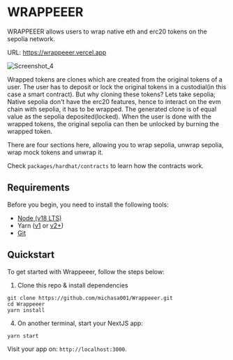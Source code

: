 # WRAPPEEER

WRAPPEEER allows users to wrap native eth and erc20 tokens on the sepolia network.

URL: https://wrappeeer.vercel.app

![Screenshot_4](https://github.com/michasa001/Wrappeeer/assets/134693770/9ade4e25-4a3c-4249-b0e2-d039a2049be9)


Wrapped tokens are clones which are created from the original tokens of a user. The user has to deposit or lock the original tokens in a custodial(in this case a smart contract). But why cloning these tokens? Lets take sepolia; Native sepolia don't have the erc20 features, hence to interact on the evm chain with sepolia, it has to be wrapped. The generated clone is of equal value as the sepolia deposited(locked). When the user is done with the wrapped tokens, the original sepolia can then be unlocked by burning the wrapped token.

There are four sections here, allowing you to wrap sepolia, unwrap sepolia, wrap mock tokens and unwrap it.

Check `packages/hardhat/contracts` to learn how the contracts work. 

## Requirements

Before you begin, you need to install the following tools:

- [Node (v18 LTS)](https://nodejs.org/en/download/)
- Yarn ([v1](https://classic.yarnpkg.com/en/docs/install/) or [v2+](https://yarnpkg.com/getting-started/install))
- [Git](https://git-scm.com/downloads)

## Quickstart

To get started with Wrappeeer, follow the steps below:

1. Clone this repo & install dependencies

```
git clone https://github.com/michasa001/Wrappeeer.git
cd Wrappeeer
yarn install
```

4. On another terminal, start your NextJS app:

```
yarn start
```

Visit your app on: `http://localhost:3000`.